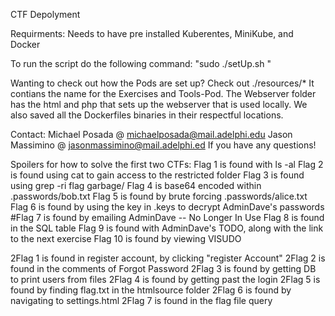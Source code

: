 CTF Depolyment

Requirments:
Needs to have pre installed Kuberentes, MiniKube, and Docker

To run the script do the following command: "sudo ./setUp.sh <username> "

Wanting to check out how the Pods are set up? Check out ./resources/*
It contians the name for the Exercises and Tools-Pod. The Webserver folder has the html and php that sets up the webserver that is used locally. 
We also saved all the Dockerfiles binaries in their respectful locations. 

Contact: Michael Posada @ michaelposada@mail.adelphi.edu
	 Jason Massimino @ jasonmassimino@mail.adelphi.ed
If you have any questions!

Spoilers for how to solve the first two CTFs:
Flag 1 is found with ls -al
Flag 2 is found using cat to gain access to the restricted folder
Flag 3 is found using grep -ri flag garbage/
Flag 4 is base64 encoded within .passwords/bob.txt
Flag 5 is found by brute forcing .passwords/alice.txt
Flag 6 is found by using the key in .keys to decrypt AdminDave's passwords
#Flag 7 is found by emailing AdminDave -- No Longer In Use
Flag 8 is found in the SQL table
Flag 9 is found with AdminDave's TODO, along with the link to the next exercise
Flag 10 is found by viewing VISUDO


2Flag 1 is found in register account, by clicking "register Account"
2Flag 2 is found in the comments of Forgot Password
2Flag 3 is found by getting DB to print users from files
2Flag 4 is found by getting past the login
2Flag 5 is found by finding flag.txt in the htmlsource folder
2Flag 6 is found by navigating to settings.html
2Flag 7 is found in the flag file query
